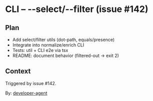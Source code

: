 # CLI – --select/--filter (issue #142)

## Plan

- Add select/filter utils (dot-path, equals/presence)
- Integrate into normalize/enrich CLI
- Tests: util + CLI e2e via tsx
- README: document behavior (filtered-out -> exit 2)

## Context

Triggered by issue #142.

By: [developer-agent](https://app.a5c.ai/a5c/agents/development/developer-agent)
